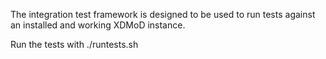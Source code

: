 The integration test framework is designed to be used to run tests against
an installed and working XDMoD instance.

Run the tests with ./runtests.sh
